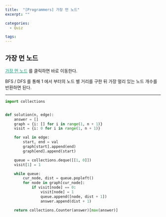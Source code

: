 ```yaml
---
title:  "[Programmers] 가장 먼 노드"
excerpt: ""

categories:
  - Quiz

tags:
---
```


## 가장 먼 노드

<a href="https://programmers.co.kr/learn/courses/30/lessons/49189" style="color:#0FA678">가장 먼 노드</a> 를 클릭하면 바로 이동한다.

BFS / DFS 를 통해 1 에서 부터의 노드 별 거리를 구한 뒤 가장 멀리 있는 노드 개수를 반환하면 된다.

---

```python
import collections


def solution(n, edge):
	answer = []
	graph = {i: [] for i in range(1, n + 1)}
	visit = {i: 0 for i in range(1, n + 1)}

	for val in edge:
		start, end = val
		graph[start].append(end)
		graph[end].append(start)

	queue = collections.deque([[1, 0]])
	visit[1] = 1

	while queue:
		cur_node, dist = queue.popleft()
		for node in graph[cur_node]:
			if visit[node] == 0:
				visit[node] = 1
				queue.append([node, dist + 1])
				answer.append(dist + 1)

	return collections.Counter(answer)[max(answer)]
```

 <br>

